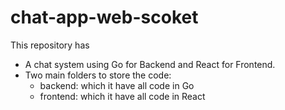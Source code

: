 # chat-app-web-scoket

This repository has
- A chat system using Go for Backend and React for Frontend.
- Two main folders to store the code:
	- backend: which it have all code in Go
	- frontend: which it have all code in React